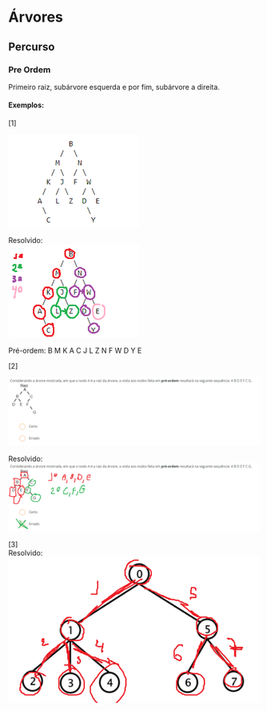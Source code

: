 # Árvores

## Percurso

### Pre Ordem
Primeiro raiz, subárvore esquerda e por fim, subárvore a direita.
#### Exemplos:

[1]

![alt text](assets/exemplo1.png)

Resolvido: <br/>
![alt text](assets/exemplo1-resolvido.png)

Pré-ordem: B M K A C J L Z N F W D Y E

[2]

![alt text](assets/exemplo2.png)

Resolvido: <br/>
![alt text](assets/exemplo2-resolvido.png)

[3]<br/>
Resolvido: <br/>
![alt text](assets/exemplo3-resolvido.png)
